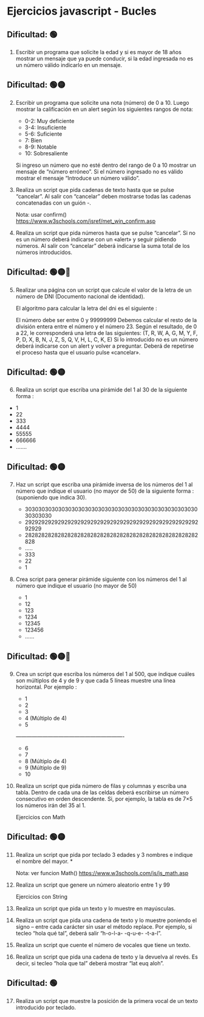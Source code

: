 

# Ejercicios javascript - Bucles

## Dificultad:  🟢

1. Escribir un programa que solicite la edad y si es mayor de 18 años mostrar un mensaje que ya puede conducir, si la edad ingresada no es un número válido indicarlo en un mensaje.
## Dificultad:  🟢🟡

2. Escribir un programa que solicite una nota (número) de 0  a 10. Luego mostrar la calificación en un alert según los siguientes rangos de nota:

    - 0-2: Muy deficiente
    - 3-4: Insuficiente
    - 5-6: Suficiente
    - 7: Bien
    - 8-9: Notable
    - 10: Sobresaliente

    Si ingreso un número que no esté dentro del rango de 0 a 10 mostrar un mensaje de “número erróneo”. Si el número ingresado no es válido mostrar el mensaje “Introduce un número válido”.
 
3. Realiza un script que pida cadenas de texto  hasta que se pulse “cancelar”. Al salir con “cancelar” deben mostrarse todas las cadenas concatenadas con un guión -.

    Nota: usar confirm() https://www.w3schools.com/jsref/met_win_confirm.asp

4. Realiza un script que pida números hasta que se pulse “cancelar”. Si no es un número deberá indicarse con un «alert» y seguir pidiendo números. Al salir con “cancelar” deberá indicarse la suma total de los números introducidos.

## Dificultad:  🟢🟡🔴
5. Realizar una página con un script que calcule el valor de la letra de un número de DNI (Documento nacional de identidad).

    El algoritmo para calcular la letra del dni es el siguiente :
    
    El número debe ser entre 0 y 99999999
    Debemos calcular el resto de la división entera entre el número y el número 23.
    Según el resultado, de 0 a 22, le corresponderá una letra de las siguientes:  (T, R, W, A, G, M, Y, F, P, D, X, B, N, J, Z, S, Q, V, H, L, C, K, E) 
    Si lo introducido no es un número deberá indicarse con un alert y volver a preguntar.
    Deberá de repetirse el proceso hasta que el usuario pulse «cancelar».

## Dificultad:  🟢🟡
6. Realiza un script que escriba una pirámide del 1 al 30 de la siguiente forma :

- 1
- 22
- 333
- 4444
- 55555
- 666666
- …….

## Dificultad:  🟢🟡
7. Haz un script que escriba una pirámide inversa de los números del 1 al número que indique el usuario (no mayor de 50)  de la siguiente forma : (suponiendo que indica 30).

    - 303030303030303030303030303030303030303030303030303030303030
    - 2929292929292929292929292929292929292929292929292929292929
    - 28282828282828282828282828282828282828282828282828282828
    - …..
    - 333
    - 22
    - 1
    
8. Crea script para generar pirámide siguiente con los números del 1 al número que indique el usuario (no mayor de 50) 

    - 1
    - 12
    - 123
    - 1234
    - 12345
    - 123456
    - ……

## Dificultad:  🟢🟡🔴
9. Crea un script que escriba los números del 1 al 500, que indique cuáles son múltiplos de 4 y de 9 y que cada 5 líneas muestre una línea horizontal. Por ejemplo :

    - 1
    - 2
    - 3
    - 4 (Múltiplo de 4)
    - 5
 
    ————————————————————-
    
    - 6
    - 7
    - 8 (Múltiplo de 4)
    - 9 (Múltiplo de 9)
    - 10

10. Realiza un script que pida número de filas y columnas y escriba una tabla. Dentro de cada una de las celdas deberá escribirse un número consecutivo en orden descendente. Si, por ejemplo, la tabla es de 7×5 los números irán del 35 al 1.

    Ejercicios con Math


## Dificultad:  🟢🟡
11. Realiza un script que pida por teclado 3 edades y 3 nombres e indique el nombre del mayor. *

    Nota: ver funcion Math() https://www.w3schools.com/js/js_math.asp

12. Realiza un script que genere un número aleatorio entre 1 y 99

    Ejercicios con String


13. Realiza un script que pida un texto y lo muestre en mayúsculas.
14. Realiza un script que pida una cadena de texto y lo muestre poniendo el signo – entre cada carácter sin usar el método replace. Por ejemplo, si tecleo “hola qué tal”, deberá salir “h-o-l-a- -q-u-e- -t-a-l”.
15. Realiza un script que cuente el número de vocales que tiene un texto.
16. Realiza un script que pida una cadena de texto y la devuelva al revés. Es decir, si tecleo “hola que tal” deberá mostrar “lat euq aloh”.
## Dificultad:  🟢
17. Realiza un script que muestre la posición de la primera vocal de un texto introducido por teclado.



